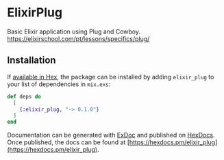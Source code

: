 # ElixirPlug

Basic Elixir application using Plug and Cowboy. https://elixirschool.com/pt/lessons/specifics/plug/

## Installation

If [available in Hex](https://hex.pm/docs/publish), the package can be installed
by adding `elixir_plug` to your list of dependencies in `mix.exs`:

```elixir
def deps do
  [
    {:elixir_plug, "~> 0.1.0"}
  ]
end
```

Documentation can be generated with [ExDoc](https://github.com/elixir-lang/ex_doc)
and published on [HexDocs](https://hexdocs.pm). Once published, the docs can
be found at [https://hexdocs.pm/elixir_plug](https://hexdocs.pm/elixir_plug).
